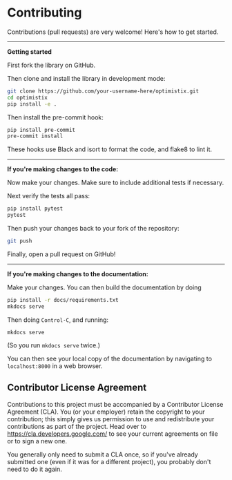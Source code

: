 # Contributing

Contributions (pull requests) are very welcome! Here's how to get started.

---

**Getting started**

First fork the library on GitHub.

Then clone and install the library in development mode:

```bash
git clone https://github.com/your-username-here/optimistix.git
cd optimistix
pip install -e .
```

Then install the pre-commit hook:

```bash
pip install pre-commit
pre-commit install
```

These hooks use Black and isort to format the code, and flake8 to lint it.

---

**If you're making changes to the code:**

Now make your changes. Make sure to include additional tests if necessary.

Next verify the tests all pass:

```bash
pip install pytest
pytest
```

Then push your changes back to your fork of the repository:

```bash
git push
```

Finally, open a pull request on GitHub!

---

**If you're making changes to the documentation:**

Make your changes. You can then build the documentation by doing

```bash
pip install -r docs/requirements.txt
mkdocs serve
```
Then doing `Control-C`, and running:
```
mkdocs serve
```
(So you run `mkdocs serve` twice.)

You can then see your local copy of the documentation by navigating to `localhost:8000` in a web browser.

## Contributor License Agreement

Contributions to this project must be accompanied by a Contributor License
Agreement (CLA). You (or your employer) retain the copyright to your
contribution; this simply gives us permission to use and redistribute your
contributions as part of the project. Head over to
<https://cla.developers.google.com/> to see your current agreements on file or
to sign a new one.

You generally only need to submit a CLA once, so if you've already submitted one
(even if it was for a different project), you probably don't need to do it
again.
